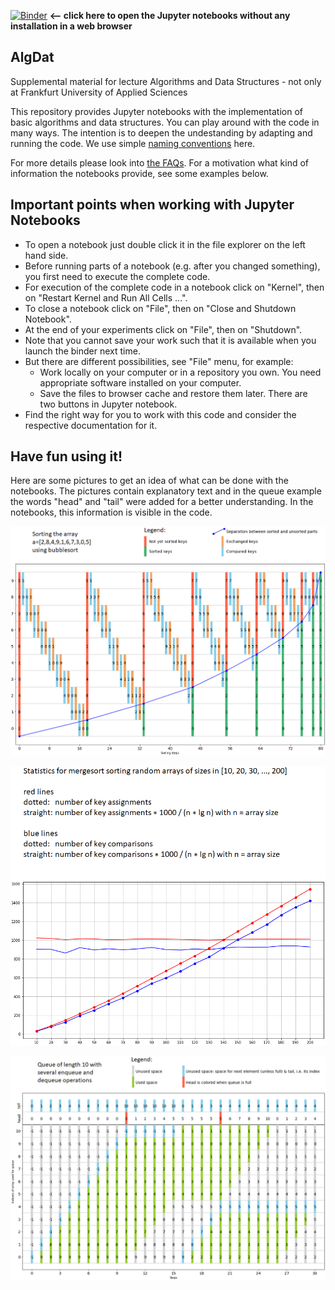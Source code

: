 [![Binder](https://mybinder.org/badge_logo.svg)](https://mybinder.org/v2/gh/JensLiebehenschel/AlgDat/HEAD)
**<-- click here to open the Jupyter notebooks without any installation in a web browser**

## AlgDat
Supplemental material for lecture Algorithms and Data Structures - not only at Frankfurt University of Applied Sciences

This repository provides Jupyter notebooks with the implementation of basic algorithms and data structures.
You can play around with the code in many ways.
The intention is to deepen the undestanding by adapting and running the code.
We use simple [naming conventions](namingConventions.md) here.

For more details please look into [the FAQs](FAQs.md).
For a motivation what kind of information the notebooks provide, see some examples below.

## Important points when working with Jupyter Notebooks
* To open a notebook just double click it in the file explorer on the left hand side.
* Before running parts of a notebook (e.g. after you changed something), you first need to execute the complete code.
* For execution of the complete code in a notebook click on "Kernel", then on "Restart Kernel and Run All Cells ...".
* To close a notebook click on "File", then on "Close and Shutdown Notebook".
* At the end of your experiments click on "File", then on "Shutdown".
* Note that you cannot save your work such that it is available when you launch the binder next time.
* But there are different possibilities, see "File" menu, for example:
  * Work locally on your computer or in a repository you own. You need appropriate software installed on your computer.
  * Save the files to browser cache and restore them later. There are two buttons in Jupyter notebook.
* Find the right way for you to work with this code and consider the respective documentation for it.

## Have fun using it!

Here are some pictures to get an idea of what can be done with the notebooks.
The pictures contain explanatory text and in the queue example the words "head" and "tail" were added for a better understanding.
In the notebooks, this information is visible in the code.

![bubblesort](Pictures/bubblesort.png)


![mergesort](Pictures/mergesort.png)


![queue](Pictures/queue.png)
